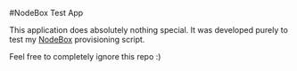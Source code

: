 #NodeBox Test App

This application does absolutely nothing special. It was developed purely to test my [NodeBox](http://github.com/JamesTheHacker/NodeBox) provisioning script.

Feel free to completely ignore this repo :)
